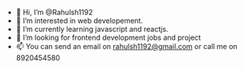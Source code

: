 - 👋 Hi, I’m @Rahulsh1192
- 👀 I’m interested in web developement.
- 🌱 I’m currently learning javascript and reactjs.
- 💞️ I’m looking for frontend development jobs and project
- 📫 You can send an email on rahulsh1192@gmail.com or call me on 8920454580

<!---
Rahulsh1192/Rahulsh1192 is a ✨ special ✨ repository because its `README.md` (this file) appears on your GitHub profile.
You can click the Preview link to take a look at your changes.
--->
